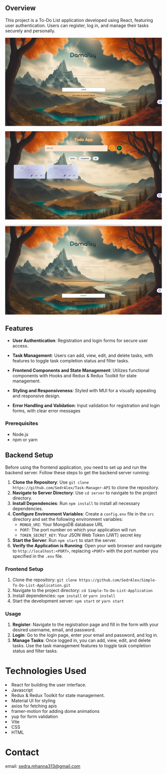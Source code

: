## Overview

This project is a To-Do List application developed using React, featuring user authentication. Users can register, log in, and manage their tasks securely and personally.

![Screenshot 2024-3-16 104039](https://github.com/SedrAlex/Simple-To-Do-List-Application/blob/master/src/assets/images/Screen%20Shot%202024-03-16%20at%2012.39.02%20PM.png)


![Screenshot 2024-3-16 104039](https://github.com/SedrAlex/Simple-To-Do-List-Application/blob/master/src/assets/images/Screen%20Shot%202024-03-16%20at%2012.39.55%20PM.png)

![Screenshot 2024-3-16 104039](https://github.com/SedrAlex/Simple-To-Do-List-Application/blob/master/src/assets/images/Screen%20Shot%202024-03-16%20at%2012.38.54%20PM.png)

## Features

- **User Authentication**: Registration and login forms for secure user access.

- **Task Management**: Users can add, view, edit, and delete tasks, with features to toggle task completion status and filter tasks.
- **Frontend Components and State Management**: Utilizes functional components with Hooks and Redux & Redux Toolkit for state management.
- **Styling and Responsiveness**: Styled with MUI for a visually appealing and responsive design.
- **Error Handling and Validation**: Input validation for registration and login forms, with clear error messages

### Prerequisites

- Node.js
- npm or yarn

## Backend Setup

Before using the frontend application, you need to set up and run the backend server. Follow these steps to get the backend server running:

1. **Clone the Repository**: Use `git clone https://github.com/SedrAlex/Task-Manager-API` to clone the repository.
2. **Navigate to Server Directory**: Use `cd server` to navigate to the project directory.
3. **Install Dependencies**: Run `npm install` to install all necessary dependencies.
4. **Configure Environment Variables**: Create a `config.env` file in the `src` directory and set the following environment variables:
   - `MONGO_URI`: Your MongoDB database URL
   - `PORT`: The port number on which your application will run
   - `TOKEN_SECRET_KEY`: Your JSON Web Token (JWT) secret key
5. **Start the Server**: Run `npm start` to start the server.
6. **Verify the Application is Running**: Open your web browser and navigate to `http://localhost:<PORT>`, replacing `<PORT>` with the port number you specified in the `.env` file.

### Frontend Setup

1. Clone the repository: `git clone https://github.com/SedrAlex/Simple-To-Do-List-Application.git`
2. Navigate to the project directory: `cd Simple-To-Do-List-Application`
3. Install dependencies: `npm install` or `yarn install`
4. Start the development server: `npm start` or `yarn start`

### Usage

1. **Register**: Navigate to the registration page and fill in the form with your desired username, email, and password.
2. **Login**: Go to the login page, enter your email and password, and log in.
3. **Manage Tasks**: Once logged in, you can add, view, edit, and delete tasks. Use the task management features to toggle task completion status and filter tasks.

# Technologies Used

  <li>React for building the user interface.</li>
  <li>Javascript</li>
  <li>Redux & Redux Toolkit for state management.</li>
  <li>Material UI for styling</li>
  <li>axios for fetching apis</li>
<li>framer-motion for adding dome animations</li>
<li>yup for form validation</li>
  <li>Vite</li>
  <li>CSS</li>
  <li>HTML</li>
</ul>

# Contact

email: sedra.mhanna313@gmail.com
